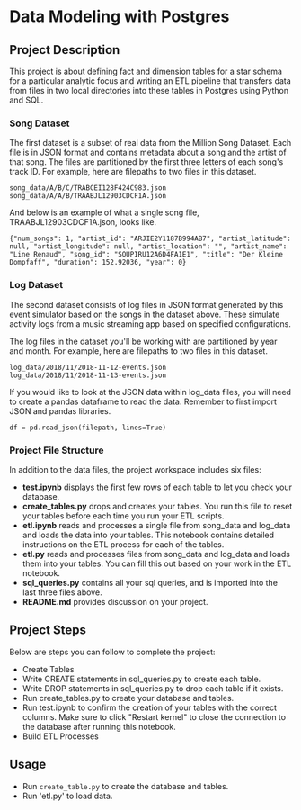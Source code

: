 # Data Modeling with Postgres

## Project Description

This project is about defining fact and dimension tables for a star schema for a particular analytic focus and writing an ETL pipeline that transfers data from files in two local directories into these tables in Postgres using Python and SQL.

### Song Dataset

The first dataset is a subset of real data from the Million Song Dataset. Each file is in JSON format and contains metadata about a song and the artist of that song. The files are partitioned by the first three letters of each song's track ID. For example, here are filepaths to two files in this dataset.

`song_data/A/B/C/TRABCEI128F424C983.json`  
`song_data/A/A/B/TRAABJL12903CDCF1A.json`

And below is an example of what a single song file, TRAABJL12903CDCF1A.json, looks like.

`{"num_songs": 1, "artist_id": "ARJIE2Y1187B994AB7", "artist_latitude": null, "artist_longitude": null, "artist_location": "", "artist_name": "Line Renaud", "song_id": "SOUPIRU12A6D4FA1E1", "title": "Der Kleine Dompfaff", "duration": 152.92036, "year": 0}`

### Log Dataset

The second dataset consists of log files in JSON format generated by this event simulator based on the songs in the dataset above. These simulate activity logs from a music streaming app based on specified configurations.

The log files in the dataset you'll be working with are partitioned by year and month. For example, here are filepaths to two files in this dataset.

`log_data/2018/11/2018-11-12-events.json`  
`log_data/2018/11/2018-11-13-events.json`

If you would like to look at the JSON data within log_data files, you will need to create a pandas dataframe to read the data. Remember to first import JSON and pandas libraries.

`df = pd.read_json(filepath, lines=True)`

### Project File Structure

In addition to the data files, the project workspace includes six files:  

- **test.ipynb** displays the first few rows of each table to let you check your database.
- **create_tables.py** drops and creates your tables. You run this file to reset your tables before each time you run your ETL scripts.
- **etl.ipynb** reads and processes a single file from song_data and log_data and loads the data into your tables. This notebook contains detailed instructions on the ETL process for each of the tables.
- **etl.py** reads and processes files from song_data and log_data and loads them into your tables. You can fill this out based on your work in the ETL notebook.
- **sql_queries.py** contains all your sql queries, and is imported into the last three files above.
- **README.md** provides discussion on your project.


##  Project Steps

Below are steps you can follow to complete the project:

- Create Tables
- Write CREATE statements in sql_queries.py to create each table.
- Write DROP statements in sql_queries.py to drop each table if it exists.
- Run create_tables.py to create your database and tables.
- Run test.ipynb to confirm the creation of your tables with the correct columns. Make sure to click "Restart kernel" to close the connection to the database after running this notebook.
- Build ETL Processes

## Usage  

- Run `create_table.py` to create the database and tables.
- Run 'etl.py' to load data.